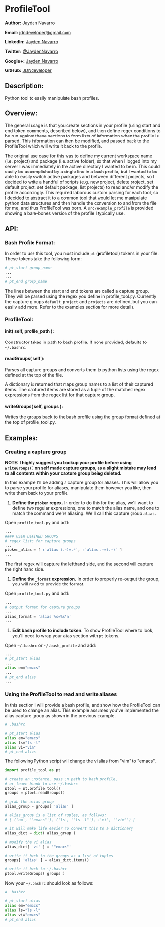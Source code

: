 ProfileTool
========================

**Author:** Jayden Navarro

**Email:** jdndeveloper@gmail.com

**LinkedIn:** [Jayden Navarro](https://www.linkedin.com/in/jaydennavarro)

**Twitter:** [@JaydenNavarro](https://twitter.com/JaydenNavarro)

**Google+:** [Jayden Navarro](https://plus.google.com/u/0/+JaydenNavarro/posts)

**GitHub:** [JDNdeveloper](http://www.github.com/JDNdeveloper)

## Description:

Python tool to easily manipulate bash profiles.

## Overview:

The general usage is that you create sections in your profile (using start and end token comments, described below), and then define regex conditions to be run against these sections to form lists of information when the profile is parsed. This information can then be modified, and passed back to the ProfileTool which will write it back to the profile.

The original use case for this was to define my current workspace name (i.e. project) and package (i.e. active folder), so that when I logged into my server I was immediately in the active directory I wanted to be in. This could easily be accomplished by a single line in a bash profile, but I wanted to be able to easily switch active packages and between different projects, so I decided to write a handful of scripts (e.g. new project, delete project, set default project, set default package, list projects) to read and/or modify the profile accordingly. This required laborous custom parsing for each tool, so I decided to abstract it to a common tool that would let me manipulate python data structures and then handle the conversion to and from the file for me, and thus ProfileTool was born. A `src/example_profile` is provided showing a bare-bones version of the profile I typically use.

## API:

### Bash Profile Format:

In order to use this tool, you must include `pt` (**p**rofile**t**ool) tokens in your file. These tokens take the following form:

```bash
# pt_start group_name
...
...
# pt_end group_name
```

The lines between the start and end tokens are called a capture group. They will be parsed using the regex you define in profile_tool.py. Currently the capture groups `default_project` and `projects` are defined, but you can easily add more. Refer to the examples section for more details.

### ProfileTool:

#### __init__( self, profile_path ):
Constructor takes in path to bash profile. If none provided, defaults to `~/.bashrc`.

#### readGroups( self ):
Parses all capture groups and converts them to python lists using the regex defined at the top of the file.

A dictionary is returned that maps group names to a list of their captured items. The captured items are stored as a tuple of the matched regex expressions from the regex list for that capture group.

#### writeGroups( self, groups ):
Writes the groups back to the bash profile using the group format defined at the top of profile_tool.py.

## Examples:

### Creating a capture group

**NOTE: I highly suggest you backup your profile before using `writeGroups()` on self made capture groups, as a slight mistake may lead to all contents within your capture group being deleted.**

In this example I'll be adding a capture group for aliases. This will allow you to parse your profile for aliases, manipulate them however you like, then write them back to your profile.

1. **Define the `ptoken` regex.** In order to do this for the alias, we'll want to define two regular expressions, one to match the alias name, and one to match the command we're aliasing. We'll call this capture group `alias`.

Open `profile_tool.py` and add:

```python
...
#### USER DEFINED GROUPS
# regex lists for capture groups
...
ptoken_alias = [ r'alias (.*)=.*', r'alias .*=(.*)' ]
...
```

The first regex will capture the lefthand side, and the second will capture the right hand side.

1. **Define the `_format` expression.** In order to properly re-output the group, you will need to provide the format.

Open `profile_tool.py` and add:

```python
...
# output format for capture groups
...
alias_format = 'alias %s=%s\n'
...
```

1. **Edit bash profile to include token**. To show ProfileTool where to look, you'll need to wrap your alias section with `pt` tokens.

Open `~/.bashrc` or `~/.bash_profile` and add:

```bash
...
# pt_start alias
...
alias em="emacs"
...
# pt_end alias
...
```

### Using the ProfileTool to read and write aliases

In this section I will provide a bash profile, and show how the ProfileTool can be used to change an alias. This example assumes you've implemented the alias capture group as shown in the previous example.

```bash
# .bashrc

# pt_start alias
alias em="emacs"
alias ls="ls -l"
alias vi="vim"
# pt_end alias
```

The following Python script will change the vi alias from "vim" to "emacs".

```python
import profile_tool as pt

# create an instance, pass in path to bash profile,
# or leave blank to use ~/.bashrc
ptool = pt.profile_tool()
groups = ptool.readGroups()

# grab the alias group
alias_group = groups[ 'alias' ]

# alias_group is a list of tuples, as follows:
# [ ('em', '"emacs"'), ('ls', '"ls -l"'), ('vi', '"vim"') ]

# it will make life easier to convert this to a dictionary
alias_dict = dict( alias_group )

# modify the vi alias
alias_dict[ 'vi' ] = '"emacs"'

# write it back to the groups as a list of tuples
groups[ 'alias' ] = alias_dict.items()

# write it back to ~/.bashrc
ptool.writeGroups( groups )
```

Now your `~/.bashrc` should look as follows:

```bash
# .bashrc

# pt_start alias
alias em="emacs"
alias ls="ls -l"
alias vi="emacs"
# pt_end alias
```
